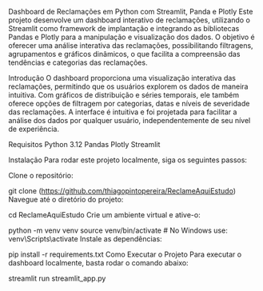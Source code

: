 Dashboard de Reclamações em Python com Streamlit, Panda e Plotly
Este projeto desenvolve um dashboard interativo de reclamações, utilizando o Streamlit como framework de implantação e integrando as bibliotecas Pandas e Plotly para a manipulação e visualização dos dados. O objetivo é oferecer uma análise interativa das reclamações, possibilitando filtragens, agrupamentos e gráficos dinâmicos, o que facilita a compreensão das tendências e categorias das reclamações.

Introdução
O dashboard proporciona uma visualização interativa das reclamações, permitindo que os usuários explorem os dados de maneira intuitiva. Com gráficos de distribuição e séries temporais, ele também oferece opções de filtragem por categorias, datas e níveis de severidade das reclamações. A interface é intuitiva e foi projetada para facilitar a análise dos dados por qualquer usuário, independentemente de seu nível de experiência.


Requisitos
Python 3.12
Pandas
Plotly
Streamlit

Instalação
Para rodar este projeto localmente, siga os seguintes passos:

Clone o repositório:

git clone (https://github.com/thiagopintopereira/ReclameAquiEstudo)
Navegue até o diretório do projeto:

cd ReclameAquiEstudo
Crie um ambiente virtual e ative-o:

python -m venv venv
source venv/bin/activate  # No Windows use: venv\Scripts\activate
Instale as dependências:

pip install -r requirements.txt
Como Executar o Projeto
Para executar o dashboard localmente, basta rodar o comando abaixo:

streamlit run streamlit_app.py
